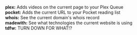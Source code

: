 __plex:__ Adds videos on the current page to your Plex Queue  
__pocket:__ Adds the current URL to your Pocket reading list  
__whois:__ See the current domain's whois record  
__madewith:__ See what technologies the current website is using  
__tdfw:__ TURN DOWN FOR WHAT!?  
